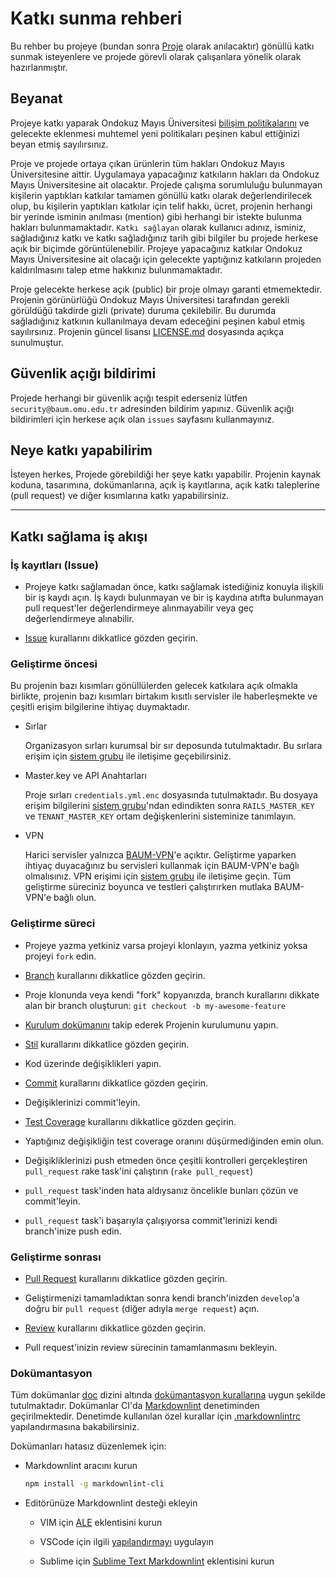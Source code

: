 Katkı sunma rehberi
===================

Bu rehber bu projeye (bundan sonra [Proje](../) olarak anılacaktır) gönüllü katkı sunmak isteyenlere ve projede görevli
olarak çalışanlara yönelik olarak hazırlanmıştır.

Beyanat
-------

Projeye katkı yaparak Ondokuz Mayıs Üniversitesi [bilişim
politikalarını](https://github.com/omu/root/tree/master/doc/resmi/bilgi-güvenliği-politikası) ve gelecekte
eklenmesi muhtemel yeni politikaları peşinen kabul ettiğinizi beyan etmiş sayılırsınız.

Proje ve projede ortaya çıkan ürünlerin tüm hakları Ondokuz Mayıs Üniversitesine aittir. Uygulamaya yapacağınız
katkıların hakları da Ondokuz Mayıs Üniversitesine ait olacaktır. Projede çalışma sorumluluğu bulunmayan kişilerin
yaptıkları katkılar tamamen gönüllü katkı olarak değerlendirilecek olup, bu kişilerin yaptıkları katkılar için telif
hakkı, ücret, projenin herhangi bir yerinde isminin anılması (mention) gibi herhangi bir istekte bulunma hakları
bulunmamaktadır. `Katkı sağlayan` olarak kullanıcı adınız, isminiz, sağladığınız katkı ve katkı sağladığınız tarih gibi
bilgiler bu projede herkese açık bir biçimde görüntülenebilir. Projeye yapacağınız katkılar Ondokuz Mayıs Üniversitesine
ait olacağı için gelecekte yaptığınız katkıların projeden kaldırılmasını talep etme hakkınız bulunmamaktadır.

Proje gelecekte herkese açık (public) bir proje olmayı garanti etmemektedir.  Projenin görünürlüğü Ondokuz Mayıs
Üniversitesi tarafından gerekli görüldüğü takdirde gizli (private) duruma çekilebilir. Bu durumda sağladığınız katkının
kullanılmaya devam edeceğini peşinen kabul etmiş sayılırsınız. Projenin güncel lisansı
[LICENSE.md](/LICENSE.md) dosyasında açıkça sunulmuştur.

Güvenlik açığı bildirimi
------------------------

Projede herhangi bir güvenlik açığı tespit ederseniz lütfen `security@baum.omu.edu.tr` adresinden bildirim yapınız.
Güvenlik açığı bildirimleri için herkese açık olan `issues` sayfasını kullanmayınız.

Neye katkı yapabilirim
-----------------------

İsteyen herkes, Projede görebildiği her şeye katkı yapabilir. Projenin kaynak koduna, tasarımına, dokümanlarına, açık iş
kayıtlarına, açık katkı taleplerine (pull request) ve diğer kısımlarına katkı yapabilirsiniz.

------------------------------------

Katkı sağlama iş akışı
----------------------

### İş kayıtları (Issue)

- Projeye katkı sağlamadan önce, katkı sağlamak istediğiniz konuyla ilişkili bir iş kaydı açın. İş kaydı bulunmayan ve
  bir iş kaydına atıfta bulunmayan pull request'ler değerlendirmeye alınmayabilir veya geç değerlendirmeye alınabilir.

- [Issue](https://doc.omu.sh/workflow/issue/) kurallarını dikkatlice gözden geçirin.

### Geliştirme öncesi

Bu projenin bazı kısımları gönüllülerden gelecek katkılara açık olmakla birlikte, projenin bazı kısımları birtakım
kısıtlı servisler ile haberleşmekte ve çeşitli erişim bilgilerine ihtiyaç duymaktadır.

- Sırlar

  Organizasyon sırları kurumsal bir sır deposunda tutulmaktadır. Bu sırlara erişim için [sistem
  grubu](https://github.com/orgs/omu/teams/ops) ile iletişime geçebilirsiniz.

- Master.key ve API Anahtarları

  Proje sırları `credentials.yml.enc` dosyasında tutulmaktadır. Bu dosyaya erişim bilgilerini [sistem
  grubu](https://github.com/orgs/omu/teams/ops)'ndan edindikten sonra `RAILS_MASTER_KEY` ve `TENANT_MASTER_KEY` ortam
  değişkenlerini sisteminize tanımlayın.

- VPN

  Harici servisler yalnızca [BAUM-VPN](https://doc.omu.sh/services/vpn/#baum-vpn)'e açıktır. Geliştirme yaparken
  ihtiyaç duyacağınız bu servisleri kullanmak için BAUM-VPN'e bağlı olmalısınız. VPN erişimi için [sistem
  grubu](https://github.com/orgs/omu/teams/ops) ile iletişime geçin. Tüm geliştirme süreciniz boyunca ve testleri
  çalıştırırken mutlaka BAUM-VPN'e bağlı olun.

### Geliştirme süreci

- Projeye yazma yetkiniz varsa projeyi klonlayın, yazma yetkiniz yoksa projeyi `fork` edin.

- [Branch](https://doc.omu.sh/workflow/branch/) kurallarını dikkatlice gözden geçirin.

- Proje klonunda veya kendi "fork" kopyanızda, branch kurallarını dikkate alan bir branch oluşturun: `git checkout -b
  my-awesome-feature`

- [Kurulum dokümanını](/doc/development/installation.md) takip ederek Projenin kurulumunu yapın.

- [Stil](https://doc.omu.sh/policy/) kurallarını dikkatlice gözden geçirin.

- Kod üzerinde değişiklikleri yapın.

- [Commit](https://doc.omu.sh/workflow/commit) kurallarını dikkatlice gözden geçirin.

- Değişiklerinizi commit'leyin.

- [Test Coverage](/doc/development/tests.md) kurallarını dikkatlice gözden geçirin.

- Yaptığınız değişikliğin test coverage oranını düşürmediğinden emin olun.

- Değişikliklerinizi push etmeden önce çeşitli kontrolleri gerçekleştiren `pull_request` rake task'ini çalıştırın (`rake
  pull_request`)

- `pull_request` task'inden hata aldıysanız öncelikle bunları çözün ve commit'leyin.

- `pull_request` task'i başarıyla çalışıyorsa commit'lerinizi kendi branch'inize push edin.

### Geliştirme sonrası

- [Pull Request](https://doc.omu.sh/workflow/pr) kurallarını dikkatlice gözden geçirin.

- Geliştirmenizi tamamladıktan sonra kendi branch'inizden `develop`'a doğru bir `pull request` (diğer adıyla `merge
  request`) açın.

- [Review](https://doc.omu.sh/workflow/review) kurallarını dikkatlice gözden geçirin.

- Pull request'inizin review sürecinin tamamlanmasını bekleyin.

### Dokümantasyon

Tüm dokümanlar [doc](doc) dizini altında [dokümantasyon kurallarına](https://doc.omu.sh/policy/documentation) uygun
şekilde tutulmaktadır.  Dokümanlar CI'da [Markdownlint](https://github.com/DavidAnson/markdownlint) denetiminden
geçirilmektedir.  Denetimde kullanılan özel kurallar için [.markdownlintrc](/.markdownlintrc) yapılandırmasına
bakabilirsiniz.

Dokümanları hatasız düzenlemek için:

- Markdownlint aracını kurun

  ```sh
  npm install -g markdownlint-cli
  ```

- Editörünüze Markdownlint desteği ekleyin

  + VIM için [ALE](https://github.com/w0rp/ale) eklentisini kurun

  + VSCode için ilgili [yapılandırmayı](https://doc.omu.sh/etc/vscode) uygulayın

  + Sublime için [Sublime Text
    Markdownlint](https://github.com/jonlabelle/SublimeLinter-contrib-markdownlint)
    eklentisini kurun
